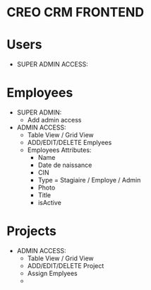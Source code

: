 # CREO CRM FRONTEND

# Users
  - SUPER ADMIN ACCESS:


# Employees
  - SUPER ADMIN:
    * Add admin access
  - ADMIN ACCESS:
    * Table View / Grid View
    * ADD/EDIT/DELETE Emplyees
    * Employees Attributes:
        - Name
        - Date de naissance
        - CIN
        - Type = Stagiaire / Employe / Admin
        - Photo
        - Title
        - isActive
    

# Projects
  - ADMIN ACCESS:
    * Table View / Grid View
    * ADD/EDIT/DELETE Project
    * Assign Emplyees
    *
